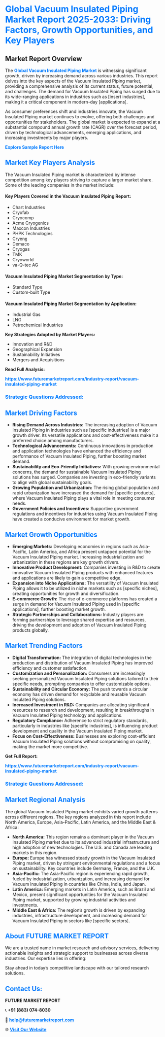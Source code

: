 <h1 style="color: #007BFF;">Global Vacuum Insulated Piping Market Report 2025-2033: Driving Factors, Growth Opportunities, and Key Players</h1>

<section id="overview">
<h2>Market Report Overview</h2>
<p>The <a href="https://www.futuremarketreport.com/industry-report/vacuum-insulated-piping-market" style="color: #007BFF; text-decoration: none;"><strong>Global Vacuum Insulated Piping Market</strong></a> is witnessing significant growth, driven by increasing demand across various industries. This report delves into the key aspects of the Vacuum Insulated Piping market, providing a comprehensive analysis of its current status, future potential, and challenges. The demand for Vacuum Insulated Piping has surged due to its wide-ranging applications in industries such as [insert industries], making it a critical component in modern-day [applications].</p>
<p>As consumer preferences shift and industries innovate, the Vacuum Insulated Piping market continues to evolve, offering both challenges and opportunities for stakeholders. The global market is expected to expand at a substantial compound annual growth rate (CAGR) over the forecast period, driven by technological advancements, emerging applications, and increasing investments by major players.</p>
</section>

<section id="overview">
<p><a href="https://www.futuremarketreport.com/request-sample/reportId=105265" style="color: #007BFF; text-decoration: none;"><strong>Explore Sample Report Here</strong></a></p>
</section>

<section id="key-players">
<h2 style="color: #007BFF;">Market Key Players Analysis</h2>
<p>The Vacuum Insulated Piping market is characterized by intense competition among key players striving to capture a larger market share. Some of the leading companies in the market include:</p>
<h4>Key Players Covered in the Vacuum Insulated Piping Report:</h4>
<ul><li>Chart Industries</li><li>Cryofab</li><li>Cryocomp</li><li>Acme Cryogenics</li><li>Maxcon Industries</li><li>PHPK Technologies</li><li>Cryeng</li><li>Demaco</li><li>Cryogas</li><li>TMK</li><li>Cryoworld</li><li>va-Q-tec AG</li></ul>
<h4>Vacuum Insulated Piping Market Segmentation by Type:</h4>
<ul><li>Standard Type</li><li>Custom-built Type</li></ul>

<h4>Vacuum Insulated Piping Market Segmentation by Application:</h4>
<ul><li>Industrial Gas</li><li>LNG</li><li>Petrochemical Industries</li></ul>
<p><strong>Key Strategies Adopted by Market Players:</strong></p>
<ul>
<li>Innovation and R&D</li>
<li>Geographical Expansion</li>
<li>Sustainability Initiatives</li>
<li>Mergers and Acquisitions</li>
</ul>
</section>

<section>
<p><strong>Read Full Analysis: </strong></p><a href="https://www.futuremarketreport.com/industry-report/vacuum-insulated-piping-market" style="color: #007BFF; text-decoration: none;"><strong>https://www.futuremarketreport.com/industry-report/vacuum-insulated-piping-market</strong></a>
<h3 style="color: #007BFF;">Strategic Questions Addressed:</h3>
</section>

<section id="driving-factors">
<h2 style="color: #007BFF;">Market Driving Factors</h2>
<ul>
<li><strong>Rising Demand Across Industries:</strong> The increasing adoption of Vacuum Insulated Piping in industries such as [specific industries] is a major growth driver. Its versatile applications and cost-effectiveness make it a preferred choice among manufacturers.</li>
<li><strong>Technological Advancements:</strong> Continuous innovations in production and application technologies have enhanced the efficiency and performance of Vacuum Insulated Piping, further boosting market demand.</li>
<li><strong>Sustainability and Eco-Friendly Initiatives:</strong> With growing environmental concerns, the demand for sustainable Vacuum Insulated Piping solutions has surged. Companies are investing in eco-friendly variants to align with global sustainability goals.</li>
<li><strong>Growing Population and Urbanization:</strong> The rising global population and rapid urbanization have increased the demand for [specific products], where Vacuum Insulated Piping plays a vital role in meeting consumer needs.</li>
<li><strong>Government Policies and Incentives:</strong> Supportive government regulations and incentives for industries using Vacuum Insulated Piping have created a conducive environment for market growth.</li>
</ul>
</section>

<section id="growth-opportunities">
<h2 style="color: #007BFF;">Market Growth Opportunities</h2>
<ul>
<li><strong>Emerging Markets:</strong> Developing economies in regions such as Asia-Pacific, Latin America, and Africa present untapped potential for the Vacuum Insulated Piping market. Increasing industrialization and urbanization in these regions are key growth drivers.</li>
<li><strong>Innovative Product Development:</strong> Companies investing in R&D to create innovative Vacuum Insulated Piping products with enhanced features and applications are likely to gain a competitive edge.</li>
<li><strong>Expansion into Niche Applications:</strong> The versatility of Vacuum Insulated Piping allows it to be utilized in niche markets such as [specific niches], creating opportunities for growth and diversification.</li>
<li><strong>E-commerce Growth:</strong> The rise of e-commerce platforms has created a surge in demand for Vacuum Insulated Piping used in [specific applications], further boosting market growth.</li>
<li><strong>Strategic Partnerships and Collaborations:</strong> Industry players are forming partnerships to leverage shared expertise and resources, driving the development and adoption of Vacuum Insulated Piping products globally.</li>
</ul>
</section>

<section id="trending-factors">
<h2 style="color: #007BFF;">Market Trending Factors</h2>
<ul>
<li><strong>Digital Transformation:</strong> The integration of digital technologies in the production and distribution of Vacuum Insulated Piping has improved efficiency and customer satisfaction.</li>
<li><strong>Customization and Personalization:</strong> Consumers are increasingly seeking personalized Vacuum Insulated Piping solutions tailored to their specific needs, prompting companies to offer customizable options.</li>
<li><strong>Sustainability and Circular Economy:</strong> The push towards a circular economy has driven demand for recyclable and reusable Vacuum Insulated Piping solutions.</li>
<li><strong>Increased Investment in R&D:</strong> Companies are allocating significant resources to research and development, resulting in breakthroughs in Vacuum Insulated Piping technology and applications.</li>
<li><strong>Regulatory Compliance:</strong> Adherence to strict regulatory standards, particularly in industries like [specific industries], is influencing product development and quality in the Vacuum Insulated Piping market.</li>
<li><strong>Focus on Cost-Effectiveness:</strong> Businesses are exploring cost-efficient Vacuum Insulated Piping solutions without compromising on quality, making the market more competitive.</li>
</ul>
</section>

<section>
<p><strong>Get Full Report: </strong></p><a href="https://www.futuremarketreport.com/industry-report/vacuum-insulated-piping-market" style="color: #007BFF; text-decoration: none;"><strong>https://www.futuremarketreport.com/industry-report/vacuum-insulated-piping-market</strong></a>
<h3 style="color: #007BFF;">Strategic Questions Addressed:</h3>
</section>


<section id="regional-analysis">
<h2 style="color: #007BFF;">Market Regional Analysis</h2>
<p>The global Vacuum Insulated Piping market exhibits varied growth patterns across different regions. The key regions analyzed in this report include North America, Europe, Asia-Pacific, Latin America, and the Middle East & Africa:</p>
<ul>
<li><strong>North America:</strong> This region remains a dominant player in the Vacuum Insulated Piping market due to its advanced industrial infrastructure and high adoption of new technologies. The U.S. and Canada are leading markets in this region.</li>
<li><strong>Europe:</strong> Europe has witnessed steady growth in the Vacuum Insulated Piping market, driven by stringent environmental regulations and a focus on sustainability. Key countries include Germany, France, and the U.K.</li>
<li><strong>Asia-Pacific:</strong> The Asia-Pacific region is experiencing rapid growth, fueled by industrialization, urbanization, and increasing demand for Vacuum Insulated Piping in countries like China, India, and Japan.</li>
<li><strong>Latin America:</strong> Emerging markets in Latin America, such as Brazil and Mexico, present significant opportunities for the Vacuum Insulated Piping market, supported by growing industrial activities and investments.</li>
<li><strong>Middle East & Africa:</strong> The region’s growth is driven by expanding industries, infrastructure development, and increasing demand for Vacuum Insulated Piping in sectors like [specific sectors].</li>
</ul>
</section>

<footer>
<h2 style="color: #007BFF;">About FUTURE MARKET REPORT</h2>
<p>We are a trusted name in market research and advisory services, delivering actionable insights and strategic support to businesses across diverse industries. Our expertise lies in offering:</p>

<p>Stay ahead in today’s competitive landscape with our tailored research solutions.</p>

<h2 style="color: #007BFF;">Contact Us:</h2>
<p><strong>FUTURE MARKET REPORT</strong></p>
<p>📞 <strong>+91 (883) 074-8030</strong></p>
<p>📧 <strong><a href="mailto:help@futuremarketreport.com" style="color: #007BFF;">help@futuremarketreport.com</a></strong></p>
<p>🌐 <strong><a href="https://www.futuremarketreport.com/" style="color: #007BFF;">Visit Our Website</a></strong></p>
</footer>